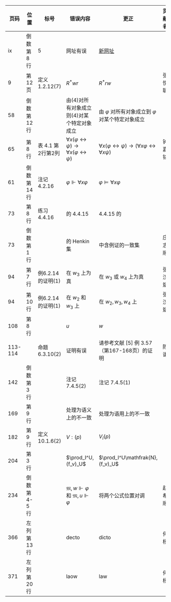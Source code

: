 | 页码 | 位置 | 标号 | 错误内容 | 更正 | 贡献者 |
| ----- | ---- | ---- | ---- | ---- | ---- |
| ix | 倒数第 8 行 | 5 | 网址有误 | [新网址](https://pacuit.org/courses/modal-logic/) |
| 9 | 第 12 页 | 定义 1.2.12(7) | $R^*wr$ | $R^*rw$ | 张悦聪 |
| 58 | 倒数第 12 行 | | 由(4)对所有对象成立则(4)对某个特定对象成立 | 由 $\varphi$ 对所有对象成立到 $\varphi$ 对某个特定对象成立 |
| 65 | 第 8 行 | 表 4.1 第2行第2列 | $\forall x(\varphi\leftrightarrow\psi)\to\forall x(\varphi\leftrightarrow\psi)$ |$\forall x(\varphi\leftrightarrow\psi)\to(\forall x\varphi\leftrightarrow\forall x\psi)$ | 钟嘉铭 |
| 61 | 倒数第 14 行 | 注记 4.2.16 | $\varphi\Vdash\forall x\varphi$ | $\varphi\vDash\forall x\varphi$ | |
| 73 | 第 8 行 | 练习4.4.16 | 的 4.4.15 | 4.4.15 的 | |
| 73 | 倒数第 1 行 | | 的 Henkin 集 | 中含例证的一致集 | 庄志顺 |
| 94 | 第 7 行 | 例6.2.14的证明(1) | 在 $w_3$ 上为真| 在 $w_3$ 或 $w_4$ 上为真 | 张汉斌 |
| 94 | 第 10 行 | 例6.2.14的证明(1) | 在 $w_2$ 和 $w_3$ 上 | 在 $w_2,w_3,w_4$ 上 | 张汉斌 |
| 108 | 第 8 行 | | $u$ | $w$ | |
| 113-114 | | 命题 6.3.10(2) | 证明有误 | 请参考文献 [5] 例 3.57（第167-168页）的证明 | 陈谦 |
| 142 | 倒数第 3 行 | | 注记 7.4.5(2) | 注记 7.4.5(1) | |
| 169 | 第 9 行 | | 处理为语义上的不一致 | 处理为语用上的不一致 | |
| 182 | 第 9 行 | 定义 10.1.6(2) | $V:(p)$ | $V_i(p)$ | |
| 204 | 第 3 行 | | $\prod_I^U,(f_v)_U$ | $\prod_I^U\mathfrak{N},(f_v)_U$ | |
| 234 | 倒数第4-5行 | |$\mathfrak{M},w\Vdash\varphi$ 和 $\mathfrak{M},u\Vdash\varphi$ | 将两个公式位置对调| 赵希顺 |
| 366 | 左列第 13 行 | | decto | dicto | 何杨 |
| 371 | 左列第 20 行 |  | laow | law | 何杨 |
